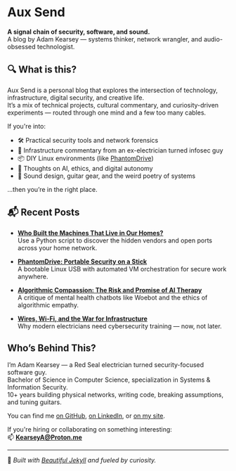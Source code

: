 # Aux Send

**A signal chain of security, software, and sound.**  
A blog by Adam Kearsey — systems thinker, network wrangler, and audio-obsessed technologist.

## 🔍 What is this?

Aux Send is a personal blog that explores the intersection of technology, infrastructure, digital security, and creative life.  
It’s a mix of technical projects, cultural commentary, and curiosity-driven experiments — routed through one mind and a few too many cables.

If you're into:

- 🛠️ Practical security tools and network forensics  
- 🔌 Infrastructure commentary from an ex-electrician turned infosec guy  
- 📦 DIY Linux environments (like [PhantomDrive](https://adamkearsey.com/2025/01/02/PhantomDrive.html))  
- 🤖 Thoughts on AI, ethics, and digital autonomy  
- 🎸 Sound design, guitar gear, and the weird poetry of systems

…then you’re in the right place.

## 📬 Recent Posts

- **[Who Built the Machines That Live in Our Homes?](https://adamkearsey.com/2025/05/12/Scan_Home_Network.html)**  
  Use a Python script to discover the hidden vendors and open ports across your home network.

- **[PhantomDrive: Portable Security on a Stick](https://adamkearsey.com/2025/01/02/PhantomDrive.html)**  
  A bootable Linux USB with automated VM orchestration for secure work anywhere.

- **[Algorithmic Compassion: The Risk and Promise of AI Therapy](https://adamkearsey.com/2024/12/04/woebot-ai-mental-health.html)**  
  A critique of mental health chatbots like Woebot and the ethics of algorithmic empathy.

- **[Wires, Wi-Fi, and the War for Infrastructure](https://adamkearsey.com/2025/05/05/Secure-Infrastructure.html)**  
  Why modern electricians need cybersecurity training — now, not later.

## Who’s Behind This?

I’m Adam Kearsey — a Red Seal electrician turned security-focused software guy.  
Bachelor of Science in Computer Science, specialization in Systems & Information Security.  
10+ years building physical networks, writing code, breaking assumptions, and tuning guitars.

You can find me [on GitHub](https://github.com/8bitcommit), [on LinkedIn](https://linkedin.com/in/adamdkearsey), or [on my site](https://adamkearsey.com).

If you're hiring or collaborating on something interesting:  
📫 **KearseyA@Proton.me**

---

🧠 *Built with [Beautiful Jekyll](https://beautifuljekyll.com) and fueled by curiosity.*
